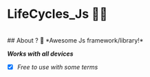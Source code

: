 # LifeCycles_Js 🥀🏅
<br>
## About ? 🗿
*Awesome Js framework/library!*

***Works with all devices***

- [x] *Free to use with some terms*

